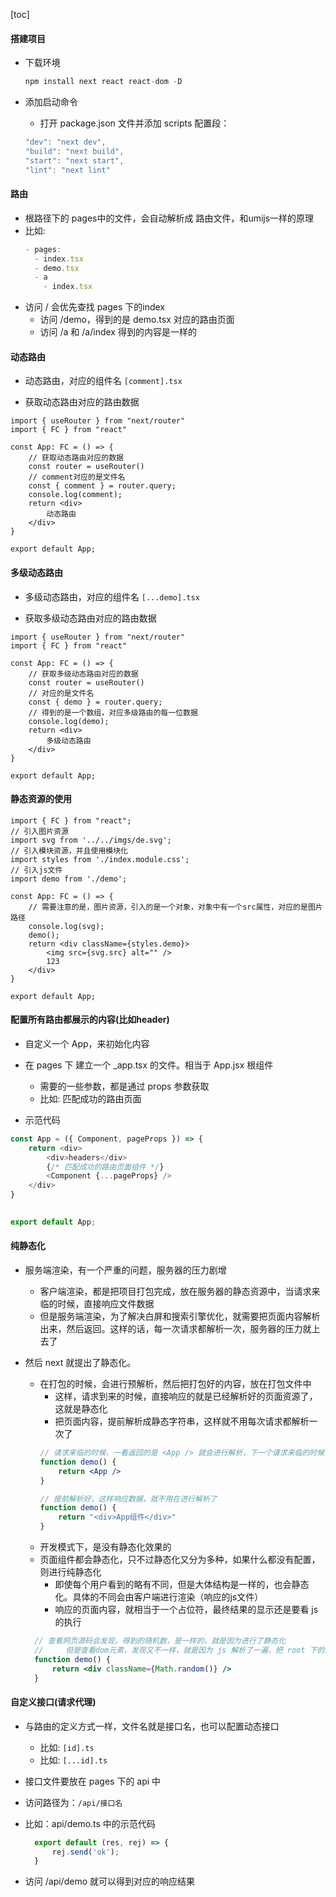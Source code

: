 <script src='/笔记/see/index.js'></script>
[toc]



#### 搭建项目
- 下载环境
  ```js
  npm install next react react-dom -D
  ```


- 添加启动命令
  - 打开 package.json 文件并添加 scripts 配置段：
  ```js
  "dev": "next dev",
  "build": "next build",
  "start": "next start",
  "lint": "next lint"
  ```




#### 路由
- 根路径下的 pages中的文件，会自动解析成 路由文件，和umijs一样的原理
- 比如:
  ```js
  - pages:
    - index.tsx
    - demo.tsx
    - a
      - index.tsx
  ```
- 访问 / 会优先查找 pages 下的index
  - 访问 /demo，得到的是 demo.tsx 对应的路由页面
  - 访问 /a 和 /a/index 得到的内容是一样的



#### 动态路由
- 动态路由，对应的组件名 `[comment].tsx`

- 获取动态路由对应的路由数据
```tsx
import { useRouter } from "next/router"
import { FC } from "react"

const App: FC = () => {
    // 获取动态路由对应的数据
    const router = useRouter()
    // comment对应的是文件名
    const { comment } = router.query;
    console.log(comment);
    return <div>
        动态路由
    </div>
}

export default App;
```





#### 多级动态路由

- 多级动态路由，对应的组件名 `[...demo].tsx`

- 获取多级动态路由对应的路由数据
```tsx
import { useRouter } from "next/router"
import { FC } from "react"

const App: FC = () => {
    // 获取多级动态路由对应的数据
    const router = useRouter()
    // 对应的是文件名
    const { demo } = router.query;
    // 得到的是一个数组，对应多级路由的每一位数据
    console.log(demo);
    return <div>
        多级动态路由
    </div>
}

export default App;
```





#### 静态资源的使用
```tsx
import { FC } from "react";
// 引入图片资源
import svg from '../../imgs/de.svg';
// 引入模块资源，并且使用模块化
import styles from './index.module.css';
// 引入js文件
import demo from './demo';

const App: FC = () => {
    // 需要注意的是，图片资源，引入的是一个对象，对象中有一个src属性，对应的是图片路径
    console.log(svg);
    demo();
    return <div className={styles.demo}>
        <img src={svg.src} alt="" />
        123
    </div>
}

export default App;
```




#### 配置所有路由都展示的内容(比如header)
- 自定义一个 App，来初始化内容

- 在 pages 下 建立一个 _app.tsx 的文件。相当于 App.jsx 根组件
  - 需要的一些参数，都是通过 props 参数获取
  - 比如: 匹配成功的路由页面

- 示范代码
```js
const App = ({ Component, pageProps }) => {
    return <div>
        <div>headers</div>
        {/* 匹配成功的路由页面组件 */}
        <Component {...pageProps} />
    </div>
}
  

export default App;
```




#### 纯静态化
- 服务端渲染，有一个严重的问题，服务器的压力剧增
  - 客户端渲染，都是把项目打包完成，放在服务器的静态资源中，当请求来临的时候，直接响应文件数据
  - 但是服务端渲染，为了解决白屏和搜索引擎优化，就需要把页面内容解析出来，然后返回。这样的话，每一次请求都解析一次，服务器的压力就上去了


- 然后 next 就提出了静态化。
  - 在打包的时候，会进行预解析，然后把打包好的内容，放在打包文件中
    - 这样，请求到来的时候，直接响应的就是已经解析好的页面资源了，这就是静态化
    - 把页面内容，提前解析成静态字符串，这样就不用每次请求都解析一次了
    ```jsx
    // 请求来临的时候，一看返回的是 <App /> 就会进行解析，下一个请求来临的时候，依旧会进行解析
    function demo() {
        return <App />
    }
    ```
    ```jsx
    // 提前解析好，这样响应数据，就不用在进行解析了
    function demo() {
        return "<div>App组件</div>"
    }
    ```
  - 开发模式下，是没有静态化效果的
  - 页面组件都会静态化，只不过静态化又分为多种，如果什么都没有配置，则进行纯静态化
    - 即使每个用户看到的略有不同，但是大体结构是一样的，也会静态化。具体的不同会由客户端进行渲染（响应的js文件）
    - 响应的页面内容，就相当于一个占位符，最终结果的显示还是要看 js的执行

  ```jsx
    // 查看网页源码会发现，得到的随机数，是一样的，就是因为进行了静态化
    //     但是查看dom元素，发现又不一样，就是因为 js 解析了一遍，把 root 下的内容进行替换
    function demo() {
        return <div className={Math.random()} />
    }
  ```




#### 自定义接口(请求代理)
- 与路由的定义方式一样，文件名就是接口名，也可以配置动态接口
  - 比如: `[id].ts`
  - 比如: `[...id].ts`

- 接口文件要放在 pages 下的 api 中
- 访问路径为：`/api/接口名`

- 比如：api/demo.ts 中的示范代码
  ```ts
    export default (res, rej) => {
        rej.send('ok');
    }
  ```
- 访问 /api/demo 就可以得到对应的响应结果





